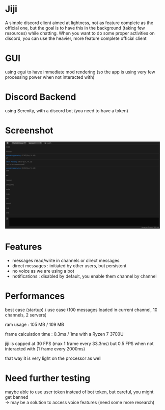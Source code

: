 # Jiji

A simple discord client aimed at lightness, not as feature complete as the official one, but the goal is to have this in the background (taking few resources) while chatting. When you want to do some proper activities on discord, you can use the heavier, more feature complete official client

# GUI
using egui to have immediate mod rendering (so the app is using very few processing power when not interacted with)  
  

# Discord Backend
using Serenity, with a discord bot (you need to have a token)

# Screenshot
![screenshot](./assets/screenshot.png)

# Features
- messages read/write in channels or direct messages  
- direct messages : initiated by other users, but persistent  
- no voice as we are using a bot  
- notifications : disabled by default, you enable them channel by channel  

# Performances
best case (startup) / use case (100 messages loaded in current channel, 10 channels, 2 servers)  

ram usage : 105 MB / 109 MB 
  
frame calculation time : 0.3ms / 1ms  with a Ryzen 7 3700U
  
jiji is capped at 30 FPS (max 1 frame every 33.3ms) but 0.5 FPS when not interacted with (1 frame every 2000ms)
  
that way it is very light on the processor as well

# Need further testing

maybe able to use user token instead of bot token, but careful, you might get banned  
-> may be a solution to access voice features (need some more research)